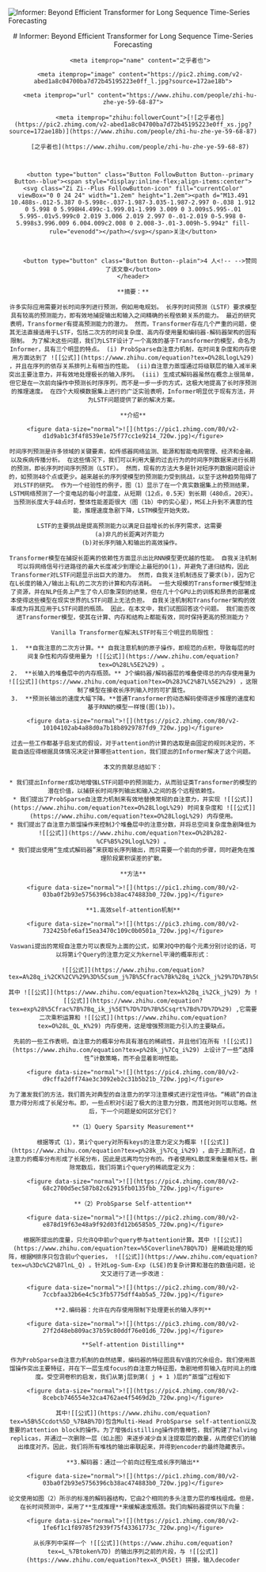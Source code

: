 ![Informer: Beyond Efficient Transformer for Long Sequence Time-Series Forecasting](https://pica.zhimg.com/v2-e0d3335bd0434aae2b4c899ac8e034db_1440w.jpg?source=172ae18b)

<article class="Post-Main Post-NormalMain" tabindex="-1">
    <header class="Post-Header">
        # Informer: Beyond Efficient Transformer for Long Sequence Time-Series Forecasting

        <meta itemprop="name" content="之乎者也">

        <meta itemprop="image" content="https://pic2.zhimg.com/v2-abed1a8c04700ba7d72b45195223e0ff_l.jpg?source=172ae18b">

        <meta itemprop="url" content="https://www.zhihu.com/people/zhi-hu-zhe-ye-59-68-87">

        <meta itemprop="zhihu:followerCount">[![之乎者也](https://pic2.zhimg.com/v2-abed1a8c04700ba7d72b45195223e0ff_xs.jpg?source=172ae18b)](https://www.zhihu.com/people/zhi-hu-zhe-ye-59-68-87)

        [之乎者也](https://www.zhihu.com/people/zhi-hu-zhe-ye-59-68-87)



        <button type="button" class="Button FollowButton Button--primary Button--blue"><span style="display:inline-flex;align-items:center">​<svg class="Zi Zi--Plus FollowButton-icon" fill="currentColor" viewBox="0 0 24 24" width="1.2em" height="1.2em"><path d="M13.491 10.488s-.012-5.387 0-5.998c-.037-1.987-3.035-1.987-2.997 0-.038 1.912 0 5.998 0 5.998H4.499c-1.999.01-1.999 3.009 0 3.009s5.995-.01 5.995-.01v5.999c0 2.019 3.006 2.019 2.997 0-.01-2.019 0-5.998 0-5.998s3.996.009 6.004.009c2.008 0 2.008-3-.01-3.009h-5.994z" fill-rule="evenodd"></path></svg></span>关注</button>



        <button type="button" class="Button Button--plain">4 人<!-- -->赞同了该文章</button>
    </header>

    **摘要：**

    许多实际应用需要对长时间序列进行预测，例如用电规划。 长序列时间预测（LSTF）要求模型具有较高的预测能力，即有效地捕捉输出和输入之间精确的长程依赖关系的能力。 最近的研究表明，Transformer有提高预测能力的潜力。 然而，Transformer存在几个严重的问题，使其无法直接适用于LSTF，包括二次方的时间复杂度、高内存使用量和编码器-解码器架构的固有限制。 为了解决这些问题，我们为LSTF设计了一个高效的基于Transformer的模型，命名为Informer，具有三个明显的特点。 (i) ProbSparse自注意力机制，在时间复杂度和内存使用方面达到了 ![[公式]](https://www.zhihu.com/equation?tex=O%28LlogL%29) ，并且在序列的依存关系排列上有相当的性能。 (ii)自注意力蒸馏通过将级联层的输入减半来突出主要注意力，并有效地处理极长的输入序列。 (iii) 生成式解码器虽然在概念上很简单，但它是在一次前向操作中预测长时序序列，而不是一步一步的方式，这极大地提高了长时序预测的推理速度。 在四个大规模数据集上进行的广泛实验表明，Informer明显优于现有方法，并为LSTF问题提供了新的解决方案。

    **介绍**

    <figure data-size="normal">![](https://pic1.zhimg.com/80/v2-d1d9ab1c3f4f8539e1e75f77cc1e9214_720w.jpg)</figure>

    时间序列预测是许多领域的关键要素，如传感器网络监测、能源和智能电网管理、经济和金融，以及疾病传播分析。 在这些情况下，我们可以利用大量的过去行为的时间序列数据来进行长期的预测，即长序列时间序列预测（LSTF）。 然而，现有的方法大多是针对短序列数据问题设计的，如预测48个点或更少。越来越长的序列使模型的预测能力受到挑战，以至于这种趋势阻碍了对LSTF的研究。 作为一个经验性的例子，图（1）显示了在一个真实数据集上的预测结果，LSTM网络预测了一个变电站的每小时温度，从短期（12点，0.5天）到长期（480点，20天）。 当预测长度大于48点时，整体性能差距很大（图（1b）中的实心星），MSE上升到不满意的性能，推理速度急剧下降，LSTM模型开始失效。

    LSTF的主要挑战是提高预测能力以满足日益增长的长序列需求，这需要  
    (a)非凡的长距离对齐能力  
    (b)对长序列输入和输出的高效操作。 

    Transformer模型在捕捉长距离的依赖性方面显示出比RNN模型更优越的性能。 自我关注机制可以将网络信号行进路径的最大长度减少到理论上最短的O(1)，并避免了递归结构，因此Transformer对LSTF问题显示出巨大的潜力。 然而，自我关注机制违反了要求(b)，因为它在L长度的输入/输出上有L的二次方的计算和内存消耗。 一些大规模的Transformer模型倾注了资源，并在NLP任务上产生了令人印象深刻的结果，但在几十个GPU上的训练和昂贵的部署成本使得这些模型在现实世界的LSTF问题上无法负担。 自我关注机制和Transformer架构的效率成为将其应用于LSTF问题的瓶颈。 因此，在本文中，我们试图回答这个问题。 我们能否改进Transformer模型，使其在计算、内存和结构上都能有效，同时保持更高的预测能力？

    Vanilla Transformer在解决LSTF时有三个明显的局限性：

    1.  **自我注意的二次方计算。** 自我注意机制的原子操作，即规范的点积，导致每层的时间复杂性和内存使用量为 ![[公式]](https://www.zhihu.com/equation?tex=O%28L%5E2%29) 。
    2.  **长输入的堆叠层中的内存瓶颈。** J个编码器/解码器层的堆叠使得总的内存使用量为 ![[公式]](https://www.zhihu.com/equation?tex=O%28J%C2%B7L%5E2%29) ，这限制了模型在接收长序列输入时的可扩展性。
    3.  **预测长输出的速度大幅下降。**普通Transformer的动态解码使得逐步推理的速度和基于RNN的模型一样慢(图(1b))。

    <figure data-size="normal">![](https://pic2.zhimg.com/80/v2-10104102ab4a88d0a7b18b8929787fd9_720w.jpg)</figure>

    过去一些工作都基于启发式的假设，对于attention的计算的选取是由固定的规则决定的，不能自适应得根据具体情况决定计算哪些attention，我们提出的Informer解决了这个问题。

    本文的贡献总结如下：

    * 我们提出Informer成功地增强LSTF问题中的预测能力，从而验证类Transformer的模型的潜在价值，以捕获长时间序列输出和输入之间的各个远程依赖性。
    * 我们提出了ProbSparse自注意力机制来有效地替换常规的自注意力，并实现 ![[公式]](https://www.zhihu.com/equation?tex=O%28LlogL%29) 时间复杂度和 ![[公式]](https://www.zhihu.com/equation?tex=O%28LlogL%29) 内存使用。
    * 我们提出了自注意力蒸馏操作来控制J个堆叠层中的注意分数，并将总空间复杂度急剧降低为 ![[公式]](https://www.zhihu.com/equation?tex=O%28%282-%CF%B5%29LlogL%29) 。
    * 我们提出使用“生成式解码器”来获取长序列输出，而只需要一个前向的步骤，同时避免在推理阶段累积误差的扩散。

    **方法**

    <figure data-size="normal">![](https://pic1.zhimg.com/80/v2-03ba0f2b93e5756396cb38ac474883b0_720w.jpg)</figure>

    **1.高效self-attention机制**

    <figure data-size="normal">![](https://pic3.zhimg.com/80/v2-732425bfe6af15ea3470c109c0b0501a_720w.jpg)</figure>

    Vaswani提出的常规自注意力可以表现为上面的公式，如果对Q中的每个元素分别讨论的话，可以将第i个Query的注意力定义为kernel平滑的概率形式：

    ![[公式]](https://www.zhihu.com/equation?tex=A%28q_i%2CK%2CV%29%3D%5Csum_j%7B%5Cfrac%7Bk%28q_i%2Ck_j%29%7D%7B%5Csum_lk%28q_i%2Ck_l%29%7D%7Dv_j%3D%5Cmathbb%7BE_%7Bp%28k_j%7Cq_i%29%7D%7D%5Bv_j%5D++++++++++%281%29)

    其中 ![[公式]](https://www.zhihu.com/equation?tex=k%28q_i%2Ck_j%29) 为 ![[公式]](https://www.zhihu.com/equation?tex=exp%28%5Cfrac%7B%7Bq_ik_j%5ET%7D%7D%7B%5Csqrt%7Bd%7D%7D%29) ,它需要二次乘积运算和 ![[公式]](https://www.zhihu.com/equation?tex=O%28L_QL_K%29) 内存使用，这是增强预测能力引入的主要缺点。

    先前的一些工作表明，自注意力的概率分布具有潜在的稀疏性，并且他们在所有 ![[公式]](https://www.zhihu.com/equation?tex=p%28k_j%7Cq_i%29) 上设计了一些“选择性”计数策略，而不会显着影响性能。

    <figure data-size="normal">![](https://pic4.zhimg.com/80/v2-d9cffa2dff74ae3c3092eb2c31b5b21b_720w.jpg)</figure>

    为了激发我们的方法，我们首先对典型的自注意力的学习注意模式进行定性评估。“稀疏”的自注意力得分形成了长尾分布。即，一些点积对引起了极大的注意力分数，而其他对则可以忽略。然后，下一个问题是如何区分它们？

    **（1）Query Sparsity Measurement**

    根据等式（1），第i个query对所有keys的注意力定义为概率 ![[公式]](https://www.zhihu.com/equation?tex=p%28k_j%7Cq_i%29) ，由于上面所述，自注意力的概率分布形成了长尾分布，因此是远离均匀分布的。作者使用KL散度来衡量相关性。删除常数后，我们将第i个query的稀疏度定义为：

    <figure data-size="normal">![](https://pic4.zhimg.com/80/v2-68c2700d5ec587b82c62915fb0135fbb_720w.jpg)</figure>

    **（2）ProbSparse Self-attention**

    <figure data-size="normal">![](https://pic2.zhimg.com/80/v2-e878d19f63e48a9f92d03fd12b6585b5_720w.png)</figure>

    根据所提出的度量，只允许Q中前u个query参与attention计算。其中 ![[公式]](https://www.zhihu.com/equation?tex=%5Coverline%7BQ%7D) 是稀疏处理的矩阵，根据M排序只包含前u个queries， ![[公式]](https://www.zhihu.com/equation?tex=u%3Dc%C2%B7lnL_Q) 。针对Log-Sum-Exp (LSE)的复杂计算和潜在的数值问题，论文又进行了进一步改进：

    <figure data-size="normal">![](https://pic2.zhimg.com/80/v2-7ccbfaa32b6e4c5c3fb5775dff4ab5a5_720w.jpg)</figure>

    **2.编码器：允许在内存使用限制下处理更长的输入序列**

    <figure data-size="normal">![](https://pic3.zhimg.com/80/v2-27f2d48eb809ac37b59c80ddf76e01d6_720w.jpg)</figure>

    **Self-attention Distilling**

    作为ProbSparse自注意力机制的自然结果，编码器的特征图具有V值的冗余组合。我们使用蒸馏操作突出主要特征，并在下一层生成focus的自注意力特征图，急剧地修剪输入在时间上的维度。受空洞卷积的启发，我们从第j层到第( j + 1 )层的“蒸馏”过程如下

    <figure data-size="normal">![](https://pic4.zhimg.com/80/v2-8cebcb746554e32ca4762ae4f5469d2b_720w.png)</figure>

    其中![[公式]](https://www.zhihu.com/equation?tex=%5B%5Ccdot%5D_%7BAB%7D)包含Multi-Head ProbSparse self-attention以及重要的attention block的操作。为了增强distilling操作的鲁棒性，我们构建了halving replicas，并通过一次删除一层（如上图）来逐步减少自关注提取层的数量，从而使它们的输出维度对齐。因此，我们将所有堆栈的输出串联起来，并得到encoder的最终隐藏表示。

    **3.解码器：通过一个前向过程生成长序列输出**

    <figure data-size="normal">![](https://pic1.zhimg.com/80/v2-03ba0f2b93e5756396cb38ac474883b0_720w.jpg)</figure>

    论文使用如图（2）所示的标准的解码器结构，它由2个相同的多头注意力层的堆栈组成。但是，在长时间预测中，采用了**生成推理**来缓解速度瓶颈。我们向解码器提供以下向量：

    <figure data-size="normal">![](https://pic1.zhimg.com/80/v2-1fe6f1c1f89785f2939f75f43361773c_720w.png)</figure>

    从长序列中采样一个 ![[公式]](https://www.zhihu.com/equation?tex=L_%7Btoken%7D) 的输出序列之前的片段，与 ![[公式]](https://www.zhihu.com/equation?tex=X_0%5Et) 拼接，输入decoder
</article>